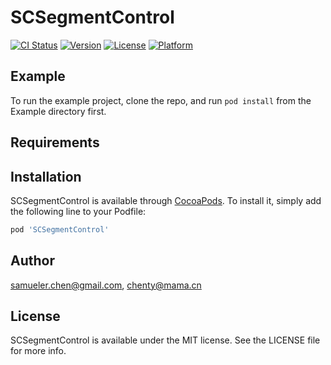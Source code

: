 # SCSegmentControl

[![CI Status](https://img.shields.io/travis/samueler.chen@gmail.com/SCSegmentControl.svg?style=flat)](https://travis-ci.org/samueler.chen@gmail.com/SCSegmentControl)
[![Version](https://img.shields.io/cocoapods/v/SCSegmentControl.svg?style=flat)](https://cocoapods.org/pods/SCSegmentControl)
[![License](https://img.shields.io/cocoapods/l/SCSegmentControl.svg?style=flat)](https://cocoapods.org/pods/SCSegmentControl)
[![Platform](https://img.shields.io/cocoapods/p/SCSegmentControl.svg?style=flat)](https://cocoapods.org/pods/SCSegmentControl)

## Example

To run the example project, clone the repo, and run `pod install` from the Example directory first.

## Requirements

## Installation

SCSegmentControl is available through [CocoaPods](https://cocoapods.org). To install
it, simply add the following line to your Podfile:

```ruby
pod 'SCSegmentControl'
```

## Author

samueler.chen@gmail.com, chenty@mama.cn

## License

SCSegmentControl is available under the MIT license. See the LICENSE file for more info.
